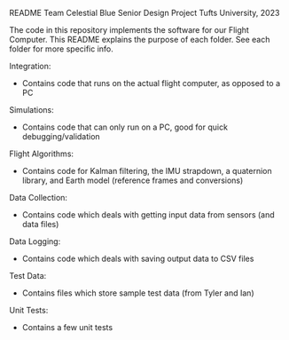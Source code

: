 README
Team Celestial Blue
Senior Design Project
Tufts University, 2023

The code in this repository implements the software for our Flight Computer. This README explains the purpose of each folder. See each folder for more specific info.

Integration:
- Contains code that runs on the actual flight computer, as opposed to a PC

Simulations:
- Contains code that can only run on a PC, good for quick debugging/validation

Flight Algorithms:
- Contains code for Kalman filtering, the IMU strapdown, a quaternion library, and Earth model (reference frames and conversions)

Data Collection:
- Contains code which deals with getting input data from sensors (and data files)

Data Logging:
- Contains code which deals with saving output data to CSV files

Test Data:
- Contains files which store sample test data (from Tyler and Ian)

Unit Tests:
- Contains a few unit tests